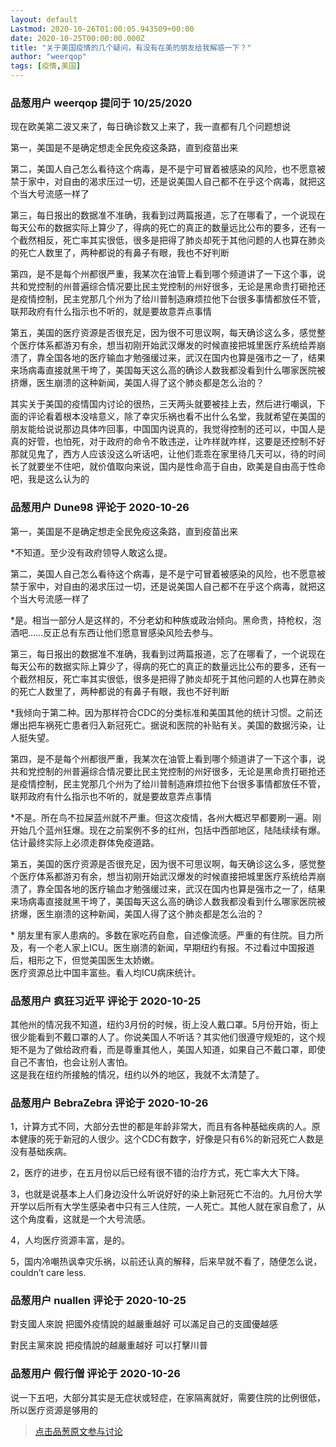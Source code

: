 ```yaml
---
layout: default
Lastmod: 2020-10-26T01:00:05.943509+00:00
date: 2020-10-25T00:00:00.000Z
title: "关于美国疫情的几个疑问，有没有在美的朋友给我解惑一下？"
author: "weerqop"
tags: [疫情,美国]
---
```



### 品葱用户 **weerqop** 提问于 10/25/2020
    
现在欧美第二波又来了，每日确诊数又上来了，我一直都有几个问题想说  
  
第一，美国是不是确定想走全民免疫这条路，直到疫苗出来  
  
第二，美国人自己怎么看待这个病毒，是不是宁可冒着被感染的风险，也不愿意被禁于家中，对自由的渴求压过一切，还是说美国人自己都不在乎这个病毒，就把这个当大号流感一样了  
  
第三，每日报出的数据准不准确，我看到过两篇报道，忘了在哪看了，一个说现在每天公布的数据实际上算少了，得病的死亡的真正的数量远比公布的要多，还有一个截然相反，死亡率其实很低，很多是把得了肺炎却死于其他问题的人也算在肺炎的死亡人数里了，两种都说的有鼻子有眼，我也不好判断  
  
第四，是不是每个州都很严重，我某次在油管上看到哪个频道讲了一下这个事，说共和党控制的州普遍综合情况要比民主党控制的州好很多，无论是黑命贵打砸抢还是疫情控制，民主党那几个州为了给川普制造麻烦拉他下台很多事情都放任不管，联邦政府有什么指示也不听的，就是要故意弄点事情  
  
第五，美国的医疗资源是否很充足，因为很不可思议啊，每天确诊这么多，感觉整个医疗体系都游刃有余，想当初刚开始武汉爆发的时候直接把城里医疗系统给弄崩溃了，靠全国各地的医疗输血才勉强缓过来，武汉在国内也算是强市之一了，结果来场病毒直接就黑干垮了，美国每天这么高的确诊人数我都没看到什么哪家医院被挤爆，医生崩溃的这种新闻，美国人得了这个肺炎都是怎么治的？  
  
其实关于美国的疫情国内讨论的很热，三天两头就要被挂上去，然后进行嘲讽，下面的评论看着根本没啥意义，除了幸灾乐祸也看不出什么名堂，我就希望在美国的朋友能给说说那边具体咋回事，中国国内说真的，我觉得控制的还可以，中国人是真的好管，也怕死，对于政府的命令不敢违逆，让咋样就咋样，这要是还控制不好那就见鬼了，西方人应该没这么听话吧，让他们乖乖在家里待几天可以，待的时间长了就要坐不住吧，就价值取向来说，国内是性命高于自由，欧美是自由高于性命吧，我是这么认为的
    
                

### 品葱用户 **Dune98** 评论于 2020-10-26
        
第一，美国是不是确定想走全民免疫这条路，直到疫苗出来  
  
\*不知道。至少没有政府领导人敢这么提。  
  
  
  
  
第二，美国人自己怎么看待这个病毒，是不是宁可冒着被感染的风险，也不愿意被禁于家中，对自由的渴求压过一切，还是说美国人自己都不在乎这个病毒，就把这个当大号流感一样了  
  
\*是。相当一部分人是这样的，不分老幼和种族或政治倾向。黑命贵，持枪权，泡酒吧……反正总有东西让他们愿意冒感染风险去参与。  
  
  
  
  
  
第三，每日报出的数据准不准确，我看到过两篇报道，忘了在哪看了，一个说现在每天公布的数据实际上算少了，得病的死亡的真正的数量远比公布的要多，还有一个截然相反，死亡率其实很低，很多是把得了肺炎却死于其他问题的人也算在肺炎的死亡人数里了，两种都说的有鼻子有眼，我也不好判断  
  
\*我倾向于第二种。因为那样符合CDC的分类标准和美国其他的统计习惯。之前还爆出把车祸死亡患者归入新冠死亡。据说和医院的补贴有关。美国的数据污染，让人挺失望。  
  
  
  
  
  
第四，是不是每个州都很严重，我某次在油管上看到哪个频道讲了一下这个事，说共和党控制的州普遍综合情况要比民主党控制的州好很多，无论是黑命贵打砸抢还是疫情控制，民主党那几个州为了给川普制造麻烦拉他下台很多事情都放任不管，联邦政府有什么指示也不听的，就是要故意弄点事情  
  
\*不是。所在鸟不拉屎蓝州就不严重。但这次疫情，各州大概迟早都要刷一遍。刚开始几个蓝州狂爆。现在之前案例不多的红州，包括中西部地区，陆陆续续有爆。估计最终实际上必须走群体免疫道路。  
  
  
  
  
  
第五，美国的医疗资源是否很充足，因为很不可思议啊，每天确诊这么多，感觉整个医疗体系都游刃有余，想当初刚开始武汉爆发的时候直接把城里医疗系统给弄崩溃了，靠全国各地的医疗输血才勉强缓过来，武汉在国内也算是强市之一了，结果来场病毒直接就黑干垮了，美国每天这么高的确诊人数我都没看到什么哪家医院被挤爆，医生崩溃的这种新闻，美国人得了这个肺炎都是怎么治的？  
  
\* 朋友里有家人患病的。多数在家吃药自愈，自述像流感。严重的有住院。目力所及，有一个老人家上ICU。医生崩溃的新闻，早期纽约有报。不过看过中国报道后，相形之下，但觉美国医生太娇嫩。  
医疗资源总比中国丰富些。看人均ICU病床统计。
        
                

### 品葱用户 **疯狂习近平** 评论于 2020-10-25
        
其他州的情况我不知道，纽约3月份的时候，街上没人戴口罩。5月份开始，街上很少能看到不戴口罩的人了。你说美国人不听话？其实他们很遵守规矩的，这个规矩不是为了做给政府看，而是尊重其他人，美国人知道，如果自己不戴口罩，即使自己不害怕，也会让别人害怕。  
这是我在纽约所接触的情况，纽约以外的地区，我就不太清楚了。
        
                

### 品葱用户 **BebraZebra** 评论于 2020-10-26
        
1，计算方式不同，大部分去世的都是年龄非常大，而且有各种基础疾病的人。原本健康的死于新冠的人很少。这个CDC有数字，好像是只有6%的新冠死亡人数是没有基础疾病。  
  
2，医疗的进步，在五月份以后已经有很不错的治疗方式，死亡率大大下降。  
  
3，也就是说基本上人们身边没什么听说好好的染上新冠死亡不治的。九月份大学开学以后所有大学生感染者中只有三人住院，一人死亡。其他人就在家自愈了，从这个角度看，这就是一个大号流感。  
  
4，人均医疗资源丰富，是的。  
  
5，国内冷嘲热讽幸灾乐祸，以前还认真的解释，后来早就不看了，随便怎么说，couldn’t care less.
        
                

### 品葱用户 **nuallen** 评论于 2020-10-25
        
對支國人來說 把國外疫情說的越嚴重越好 可以滿足自己的支國優越感  
  
對民主黨來說 把疫情說的越嚴重越好 可以打擊川普
        
                

### 品葱用户 **假行僧** 评论于 2020-10-26
        
说一下五吧，大部分其实是无症状或轻症，在家隔离就好，需要住院的比例很低，所以医疗资源是够用的
        
                





> [点击品葱原文参与讨论](https://pincong.rocks/question/32678)

